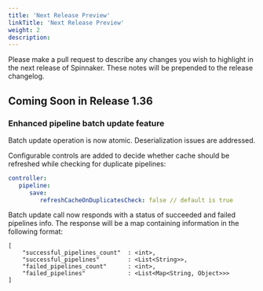 ```yaml
---
title: 'Next Release Preview'
linkTitle: 'Next Release Preview'
weight: 2
description:
---
```


Please make a pull request to describe any changes you wish to highlight
in the next release of Spinnaker. These notes will be prepended to the release
changelog.

## Coming Soon in Release 1.36

### Enhanced pipeline batch update feature

Batch update operation is now atomic. Deserialization issues are addressed. 

Configurable controls are added to decide whether cache should be refreshed while checking for duplicate pipelines:
```yaml
controller:
   pipeline:
      save:
         refreshCacheOnDuplicatesCheck: false // default is true 
```

Batch update call now responds with a status of succeeded and failed pipelines info. The response will be a map containing information in the following format:

``` 
[
    "successful_pipelines_count"  : <int>,
    "successful_pipelines"        : <List<String>>,
    "failed_pipelines_count"      : <int>,
    "failed_pipelines"            : <List<Map<String, Object>>> 
]
```